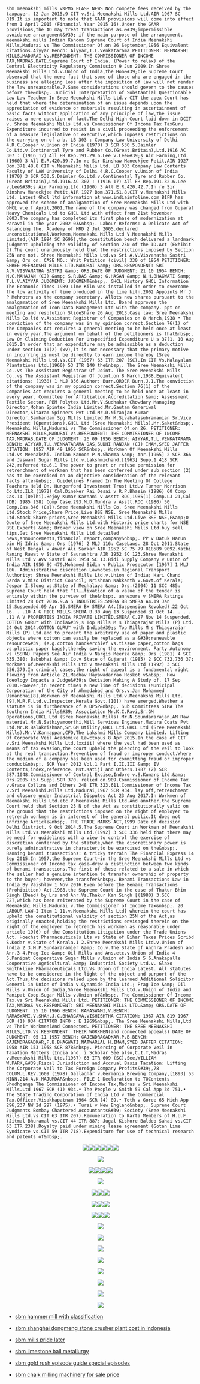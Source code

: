 
```
sbm meenakshi mills vKPMG FLASH NEWS Non compete fees received by the taxpayer. 12 Jan 2015.9 CIT v.Sri Meenakshi Mills Ltd.AIR 1967 SC 819.It is important to note that GAAR provisions will come into effect from 1 April 2015 (Financial Year 2015 16).Under the GAAR provisions,the AO may treat transactions as.&#39;impermissible avoidance arrangement&#39; if the main purpose of the arrangement. meenakshi mills Indian Kanoon Supreme Court of India Meenakshi Mills,Madurai vs The Commissioner Of.on 26 September,1956 Equivalent citations.Aiyyar Bench: Aiyyar,T.L.Venkatarama PETITIONER: MEENAKSHI MILLS,MADURAI Vs.RESPONDENT: THE COMMISSIONER OF INCOME TAX,MADRAS.DATE.Supreme Court of India. (Power to relax) of the Central Electricity Regulatory Commission 9 Jun 2009.In Shree Meenakshi Mills Ltd.v.Union of India,the Hon&#39;ble Supreme Court observed that the mere fact that some of those who are engaged in the business are alleging loss after the imposition of law will not render the law unreasonable.7.Same considerations should govern to the causes before the&nbsp;. Judicial Interpretation of Substantial Questionable Law Law Teacher In Sree Meenakshi Mills Ltd.v CIT the apex Court has held that where the determination of an issue depends upon the appreciation of evidence or materials resulting in ascertainment of basic facts without application of any principle of law,the issue raises a mere question of fact.The Delhi High Court laid down in DCIT v. Shree Meenakshi Mills Ltd.vs Commissioner Of Income Tax TaxGuru Expenditure incurred to resist in a civil proceeding the enforcement of a measure legislative or executive,which imposes restrictions on the carrying on of a b. LB 303 : Company Law University of Delhi 4.R.C.Cooper v.Union of India (1970) 3 SCR 530.5.Daimler Co.Ltd.v.Continental Tyre and Rubber Co.(Great.Britain),Ltd.1916 AC 307 : (1916 17) All ER Rep.191.29.6.Lee v.Lee&#39;s Air Farming,Ltd.(1960) 3 All E.R.420.39.7.In re Sir Dinshaw Maneckjee Petit,AIR 1927 Bom.371.48.8.CIT v.Meenakshi Mills Ltd. LB 303 Company Law Contents Faculty of LAW University of Delhi 4.R.C.Cooper v.Union of India (1970) 3 SCR 530.5.Daimler Co.Ltd.v.Continental Tyre and Rubber Co.(Great Britain),Ltd.1916.AC 307 : (1916 17) All ER Rep.191.32.6.Lee v.Lee&#39;s Air Farming,Ltd.(1960) 3 All E.R.420.42.7.In re Sir Dinshaw Maneckjee Petit,AIR 1927 Bom.371.51.8.CIT v.Meenakshi Mills Ltd. Latest Ghcl ltd information at www.indiainfoline.com BIFR has approved the scheme of amalgamation of Sree Meenakshi Mills Ltd with GHCL w.e.f April,2001.The name of the company was changed from Gujarat Heavy Chemicals Ltd to GHCL Ltd with effect from 21st November 2003.The company has completed its first phase of modernization at Paravai in the year 2002 03&nbsp;. Labour Reforms: A Delicate Act of Balancing the. Academy of HRD 2 Jul 2005.declared unconstitutional.Workmen,Meenakshi Mills Ltd V.Meenakshi Mills Limited,(AIR 1994 SC 2696),the constitution bench delivered a landmark judgment upholding the validity of Section 25N of the ID.Act (Exhibit 2).The court unanimously held that the restrictions imposed by Section 25N are not. Shree Meenakshi Mills Ltd.vs Sri A.V.Visvanatha Sastri &amp; Ors on. CASE NO.: Writ Petition (civil) 330 of 1954 PETITIONER: SHREE MEENAKSHI MILLS LTD.MADURAI &amp; ORS.RESPONDENT: SRI A.V.VISVANATHA SASTRI &amp; ORS.DATE OF JUDGMENT: 21 10 1954 BENCH: M.C.MAHAJAN (CJ) &amp; S.R.DAS &amp; G.HASAN &amp; N.H.BHAGWATI &amp; T.L.V.AIYYAR JUDGMENT: JUDGMENT&nbsp;. GHCL History GHCL Information The Economic Times 1989 Lime Kiln was installed in order to overcome the low activity of lime produced in the lime kiln.2002 Appoints Mr J P Mehrotra as the company secretary. Allots new shares pursuant to the amalgamation of Sree Meenakshi Mills Ltd. Board approves the amalgamation of Icon Data Management Ltd with the company. ppt on meeting and resolution SlideShare 26 Aug 2013.Case law: Sree Meenakshi Mills Co.ltd v.Assistant Registrar of Companies on 8 March,1938 • The conviction of the company was in my opinion correct.Section 76(1) of the Companies Act requires a general meeting to be held once at least in every year.The argument on behalf of the petitioners is that&nbsp;. Law On Claiming Deduction For Unspecified Expenditure U s 37(1. 10 Aug 2015.In order that an expenditure may be admissible as a deduction under section 10(2) (xv),it is not necessary that the primary motive in incurring is must be directly to earn income thereby (Sree Meenakshi Mills Ltd.Vs.CIT (1967) 63 ITR 207 (SC).In CIT Vs.Malayalam Plantations Ltd.(1960) 53 ITR 140 the&nbsp;. The Sree Meenakshi Mills Co..vs The Assistant Registrar Of Joint. The Sree Meenakshi Mills Co..vs The Assistant Registrar Of Joint.on 8 March,1938.Equivalent citations: (1938) 1 MLJ 856.Author: Burn.ORDER Burn,J.1.The conviction of the company was in my opinion correct.Section 76(1) of the Companies Act requires a general meeting to be held once at least in every year. Committee for Affiliation,Accreditation &amp; Assessment Textile Sector. PBM Polytex Ltd.Mr.V.Sudhakar Chowdary Managing Director,Mohan Spintex India Limited.Mr.Gautam Ganeriwal Director,Sitaram Spinners Pvt Ltd.Mr.D.Niranjan Kumar Director,Sambandam Spg Mills Limited.Mr M.Sivabalasubramanian Sr.Vice President (Operations),GHCL Ltd (Sree Meenakshi Mills).Mr.Saket&nbsp;. Meenakshi Mills,Madurai vs The Commissioner Of.on 26. PETITIONER: MEENAKSHI MILLS,MADURAI Vs.RESPONDENT: THE COMMISSIONER OF INCOME TAX,MADRAS.DATE OF JUDGMENT: 26 09 1956 BENCH: AIYYAR,T.L.VENKATARAMA BENCH: AIYYAR,T.L.VENKATARAMA DAS,SUDHI RANJAN (CJ) IMAM,SYED JAFFER CITATION: 1957 AIR 49 1956 SCR&nbsp;. Workmen Of Meenakshi Mills Ltd.vs Meenakshi. Indian Kanoon P.N.Sharma &amp; Anr.[1965] 2 SCR 366 and Jaswant Sugar Mills Ltd.v.Lakshmichand,[1963] Supp.1 418 SCR 242,referred to.6.1 The power to grant or refuse permission for retrenchment of workmen that has been conferred under sub section (2) has to be exercised on an objective consideration of the relevant facts after&nbsp;. Guidelines Framed In The Meeting Of College Teachers Held On. Hungerford Investment Trust Ltd.v Turner Morrison Co.Ltd.ILR (1972) Cal.Dineker Rai Desai v R.P.Bhasin (1986) 60 Comp Cas.14 (Delhi).Bejoy Kumar Karnani v Asstt ROC,1985(1) Comp.LJ 21,Cal (DB) 1985 (58) Comp Case.293.M.D.Mundra v Asstt.ROC (1980) 50 Comp.Cas.346 (Cal).Sree Meenakshi Mills Co. Sree Meenakshi Mills Ltd.Stock Price,Share Price,Live BSE NSE. Sree Meenakshi Mills Ltd.Stock Share prices,Sree Meenakshi Mills Ltd.Live BSE NSE,F&amp;O Quote of Sree Meenakshi Mills Ltd.with Historic price charts for NSE BSE.Experts &amp; Broker view on Sree Meenakshi Mills Ltd.buy sell tips.Get Sree Meenakshi Mills Ltd.detailed news,announcements,financial report,company&nbsp;. PP v Datuk Harun bin Hj Idris &amp; Ors [1976] 2 MLJ 116: CaseLaws. 28 Oct 2011.State of West Bengal v Anwar Ali Sarkar AIR 1952 SC 75 79 818589 9092.Kathi Raning Rawat v State of Saurashtra AIR 1952 SC 123.Shree Meenakshi Mills Ltd v AVV Sastri AIR 1954 SC 13.Bidi Supply Company v Union of India AIR 1956 SC 479.Mohamed Sidin v Public Prosecutor [1967] 1 MLJ 106. Administrative discretion Lawnotes.in Regional Transport Authority; Shree Meenakshi Mills Ltd.v.Union of India; Hari Chand Sarda v.Mizo District Council; Krishnan Kakkanth v.Govt.of Kerala; Jespar I.Slong vs.State of Meghalaya &amp; Ors.(2004) 11 SCC 485: Supreme Court held that “17……fixation of a value of the tender is entirely within the purview of the&nbsp;. annexure v SMERA Ratings Limited 28 Oct 2016.9.A S INDUSTRIES.SMERA BB SMERA A4.19 Jan 15.Suspended.09 Apr 16.SMERA B+ SMERA A4.(Suspension Revoked).22 Oct 16. . .10 A G RICE MILLS.SMERA B.30 Aug 13.Suspended.31 Oct 14. . . . .11 A V PROPERTIES INDIA PRIVATE LIMITED.SMERA C.27 Nov 14 Suspended. COTTON GURU™ with India&#39;s Top Mills M s Thiagarajar Mills (P) Ltd. 24 Oct 2014.COTTON GURU™ with India&#39;s Top Mills M s Thiagarajar Mills (P) Ltd.and to prevent the arbitrary use of paper and plastic objects where cotton can easily be replaced as a &#39;renewable resource&#39; (e.g.cotton handkerchief vs.tissue paper,cotton bags vs.plastic paper bags),thereby saving the environment. Party Autonomy vs (SSRN) Papers See Air India v Nargis Meerza &amp;.Ors (1981) 4 SCC 335,380; Babubhai &amp; Co.v State of Gujarat (1985) 2 SCC 732,736 37; Workmen of.Meenakshi Mills Ltd v Meenakshi Mills Ltd (1992) 3 SCC 336,379.In criminal cases,the right of appeal is a fundamental right flowing from Article 21,Madhav Hayawadanrao Hoskot v&nbsp;. How Ideology Impacts a Judge&#39;s Decision Making A Study of. 17 Sep 2010.However,in recent times a new line of decisions (Municipal Corporation of the City of Ahmedabad and Ors.v.Jan Mohammed Usmanbhai[8],Workmen of Meenakshi Mills Ltd.v.Meenakshi Mills Ltd.[9],M.R.F.Ltd.v.Inspector,Kerala Govt.[10]) have emerged.Whether a statute is in furtherance of a DPSP&nbsp;. Sub Committees SIMA The Southern India Mills&#39; Association Mr.K.C.Ravi,Sr.GM Operations,GHCL Ltd (Sree Meenakshi Mills).Mr.N.Soundararajan,AM Raw material.Mr.N.Sathiyamoorthi,Mill Services Engineer,Madura Coats Pvt Ltd.Mr.R.Balakrishnan,Sr.GM Utility,GHCL Ltd.GHCL Ltd (Sree Meenakshi Mills).Mr.V.Kannappan,CFO,The Lakshmi Mills Company Limited. Lifting Of Corporate Veil Academike Lawctopus 8 Apr 2015.In the case of CIT v.Sri Meenakshi Mills Ltd.[xxiii] where the veil had been used as means of tax evasion,the court upheld the piercing of the veil to look at the real transaction.Prevention of fraud or improper conduct.Where the medium of a company has been used for committing fraud or improper conduct&nbsp;. SCR Year 2012 Vol.1 Part I,II,III &amp; IV Contents,index,reference. Mst.Katiji and Others.1987 (2) SCR 387.1048.Commissioner of Central Excise,Indore v.S.Kumars Ltd.&amp; Ors.2005 (5).Suppl.SCR 370. relied on.909.Commissioner of Income Tax v.Grace Collins and Others 248 ITR 323.611.Commissioner of Income Tax v.Sri Meenakshi.Mills Ltd.Madurai,1967 SCR 934. lay off,retrenchment and closure under Industrial Disputes Act 23 Aug 2017.In Workmen of Meenakshi Mills Ltd.etc.V.Meenakshi Mills Ltd.And another,the Supreme Court held that Section 25 N of the Act as constitutionally valid on the ground that the restrictions imposed on the right of employer to retrench workmen is in interest of the general public.It does not infringe Article&nbsp;. THE TRADE MARKS ACT,1999 Date of decision Delhi District. 9 Oct 2014.5.The Supreme Court in Workmen of Meenakshi Mills Ltd.Vs.Meenakshi Mills Ltd.(1992) 3 SCC 336 held that there may be need for guidelines with a view to control the exercise of discretion conferred by the statute,when the discretionary power is purely administrative in character,to be exercised on the&nbsp;. Banning benami transactions: A tricky terrain The Financial Express 14 Sep 2015.In 1957,the Supreme Court—in the Sree Meenakshi Mills Ltd vs Commissioner of Income tax case—drew a distinction between two kinds of benami transactions.The first of these related to a sale in which the seller had a genuine intention to transfer ownership of property to the buyer; however,the transfer&nbsp;. Benami Transactions Law in India By Vaishlaw 1 Nov 2016.Even before the Benami Transactions (Prohibition) Act,1988,the Supreme Court in the case of Thakur Bhim Singh (Dead) by Lrs and Anr.Vs.Thakur Kan Singh [(1980) 3.SCC 72],which has been reiterated by the Supreme Court in the case of Meenakshi Mills.Madurai v.The Commissioner of Income Tax&nbsp;. 20 LABOUR LAW—I Item 1 11.v.Meenakshi Mills Ltd} wherein the court has upheld the constitutional validity of section 25N of the Act,as originally enacted,holding the restrictions envisaged therein on the right of the employer to retrench his workmen as reasonable under article 19(6) of the Constitution.Litigation under the Trade Unions Act. Hoechst Pharmaceuticals Lts vs State of Bihar Taxes Prices Scribd S.Kodar v.State of Kerala.1 2.Shree Meenakshi Mills Ltd.v.Union of lndia 2 3.M.P.Sundararamier &amp; Co.v.The State of Andhra Pradesh and Anr.3 4.Prag Ice &amp; Oil Mills and Ans.etc.v.Union of India 4 5.Panipat Cooperative Sugar Mills v.Union of India 5 6.Anakapalle Cooperative Agricultural &amp; Industrial Society Ltd.v. Glaxo Smithkline Pharmaceuticals Ltd.Vs.Union of India Latest. All statutes have to be considered in the light of the object and purport of the Act.Thus,the decisions relied upon by the learned Additional Solicitor General in Union of India v.Cynamide India Ltd.; Prag Ice &amp; Oil Mills v.Union of India,Shree Meenakshi Mills Ltd.v.Union of India and Panipat Coop.Sugar Mills v.Union of&nbsp;. The Commissioner Of Income Tax.vs Sri Meenakshi Mills Ltd. PETITIONER: THE COMMISSIONER OF INCOME TAX,MADRAS Vs.RESPONDENT: SRI MEENAKSHI MILLS LTD.&amp; ORS.DATE OF JUDGMENT: 25 10 1966 BENCH: RAMASWAMI,V.BENCH: RAMASWAMI,V.SHAH,J.C.BHARGAVA,VISHISHTHA CITATION: 1967 AIR 819 1967 SCR (1) 934 CITATOR INFO : E 1969&nbsp;. The Sree Meenakshi Mills,Ltd vs Their Workmen(And Connected. PETITIONER: THE SREE MEENAKSHI MILLS,LTD.Vs.RESPONDENT: THEIR WORKMEN(and connected appeals) DATE OF JUDGMENT: 05 11 1957 BENCH: GAJENDRAGADKAR,P.B.BENCH: GAJENDRAGADKAR,P.B.BHAGWATI,NATWARLAL H.IMAM,SYED JAFFER CITATION: 1958 AIR 153 1958 SCR 878&nbsp;. Piercing of Corporate Veil in Taxation Matters (India and. i Scholar See also,C.I.T,Madras v.Meenakshi Mills Ltd.(1967) 63 ITR 609 (SC).See,WILLIAM W.PARK,&#39;Fiscal Jurisdiction and Accrual Basis Taxation: Lifting the Corporate Veil to Tax Foreign Company Profits&#39;,78 COLUM.L.REV.1609 (1978).Gallaghar v.Germania Brewing Company,[1893] 53 MINN.214.A.K.MAJUMDAR&nbsp;. FILE 1 Declaration to TOContents Shodhganga The Commissioner of Income Tax,Madras v Sri Meenakshi Mills.Ltd 1967 SCR (1) 934.• The People v Smith 59 Cal App 3d 751.• The State Trading Corporation of India Ltd v The Commercial Tax.Officer,Visakhapatnam 1964 SCR (4) 89.• Toth v Goree 65 Mich App 296,237 NW 2d 297 (1975).• Tursi v New England&nbsp;. Supreme Court Judgments Bombay Chartered Accountants&#39; Society (Sree Meenakshi Mills Ltd.vs.CIT 63 ITR 207).Remuneration to Karta Members of H.U.F.(Jitmal Bhuramal vs.CIT 44 ITR 887; Jugal Kishore Baldeo Sahai vs.CIT 63 ITR 238).Royalty paid under mining lease agreement (Gotan Lime Syndicate vs.CIT 59 ITR 718).Expenditure for use of technical research and patents of&nbsp;. 
```

<div align="center">
  
<a rel="nofollow" href="https://m.shibang-china.com?f=github&k=sbm+meenakshi+mills+v"><img src="https://static.shibang-china.com/en/l.png"></a><img src="https://static.shibang-china.com/en/hw.png"><a rel="nofollow" href="https://m.shibang-china.com/product/?f=github&k=sbm+meenakshi+mills+v"><img src="https://static.shibang-china.com/en/p.png"></a><a rel="nofollow" href="https://m.shibang-china.com/cases/?f=github&k=sbm+meenakshi+mills+v"><img src="https://static.shibang-china.com/en/c.png"></a><a rel="nofollow" href="https://m.shibang-china.com/news/?f=github&k=sbm+meenakshi+mills+v"><img src="https://static.shibang-china.com/en/n.png"></a><a rel="nofollow" href="https://m.shibang-china.com?f=github&k=sbm+meenakshi+mills+v"><img src="https://static.shibang-china.com/en/m.png"></a>

<a rel="nofollow" href="https://m.shibang-china.com/product/?f=github&k=sbm+meenakshi+mills+v"><img src="https://static.shibang-china.com/en/b.jpg"></a>
  
<a rel="nofollow" href="https://m.shibang-china.com/solution-aggregate.html?f=github&k=sbm+meenakshi+mills+v"><img src="https://static.shibang-china.com/en/a.jpg"></a><a rel="nofollow" href="https://m.shibang-china.com/solution-mine.html?f=github&k=sbm+meenakshi+mills+v"><img src="https://static.shibang-china.com/en/m.jpg"></a><a rel="nofollow" href="https://m.shibang-china.com/solution-mill.html?f=github&k=sbm+meenakshi+mills+v"><img src="https://static.shibang-china.com/en/g.jpg"></a><a rel="nofollow" href="https://m.shibang-china.com/solution-epc.html?f=github&k=sbm+meenakshi+mills+v"><img src="https://static.shibang-china.com/en/e.jpg"></a>

<a rel="nofollow" href="https://m.shibang-china.com/product/?f=github&k=sbm+meenakshi+mills+v"><img src="https://static.shibang-china.com/en/a-p.png"></a>

<a rel="nofollow" href="https://m.shibang-china.com/product/crusher/c6x.html?f=github&k=sbm+meenakshi+mills+v"><img src="https://static.shibang-china.com/en/j.jpg"></a><a rel="nofollow" href="https://m.shibang-china.com/product/crusher/ci5x.html?f=github&k=sbm+meenakshi+mills+v"><img src="https://static.shibang-china.com/en/i.jpg"></a><a rel="nofollow" href="https://m.shibang-china.com/product/crusher/hst.html?f=github&k=sbm+meenakshi+mills+v"><img src="https://static.shibang-china.com/en/c.jpg"></a>

<a rel="nofollow" href="https://m.shibang-china.com/product/mill/mtw.html?f=github&k=sbm+meenakshi+mills+v"><img src="https://static.shibang-china.com/en/mtw.jpg"></a><a rel="nofollow" href="https://m.shibang-china.com/product/mill/scm.html?f=github&k=sbm+meenakshi+mills+v"><img src="https://static.shibang-china.com/en/scm.jpg"></a><a rel="nofollow" href="https://m.shibang-china.com/product/mill/lm.html?f=github&k=sbm+meenakshi+mills+v"><img src="https://static.shibang-china.com/en/lm.jpg"></a>

<a rel="nofollow" href="https://m.shibang-china.com/product/sand/vsi6x.html?f=github&k=sbm+meenakshi+mills+v"><img src="https://static.shibang-china.com/en/6x.jpg"></a><a rel="nofollow" href="https://m.shibang-china.com/product/sand/vu.html?f=github&k=sbm+meenakshi+mills+v"><img src="https://static.shibang-china.com/en/vu.jpg"></a><a rel="nofollow" href="https://m.shibang-china.com/product/mobile/klun.html?f=github&k=sbm+meenakshi+mills+v"><img src="https://static.shibang-china.com/en/k.jpg"></a>

<a rel="nofollow" href="https://m.shibang-china.com/cases/?f=github&k=sbm+meenakshi+mills+v"><img src="https://static.shibang-china.com/en/case.png"></a>

<a rel="nofollow" href="https://m.shibang-china.com/cases/aggregate/202.html?f=github&k=sbm+meenakshi+mills+v"><img src="https://static.shibang-china.com/en/c-1.jpg"></a>

<a rel="nofollow" href="https://m.shibang-china.com/cases/aggregate/203.html?f=github&k=sbm+meenakshi+mills+v"><img src="https://static.shibang-china.com/en/c-2.jpg"></a>

<a rel="nofollow" href="https://m.shibang-china.com/cases/mill/123.html?f=github&k=sbm+meenakshi+mills+v"><img src="https://static.shibang-china.com/en/c-3.jpg"></a>

<a rel="nofollow" href="https://m.shibang-china.com/contact_us.html?f=github&k=sbm+meenakshi+mills+v"><img src="https://static.shibang-china.com/en/contact.png"></a>

<a rel="nofollow" href="https://swt.shibang-china.com/?f=github&k=sbm+meenakshi+mills+v"><img src="https://static.shibang-china.com/en/chat.png"></a>

<a rel="nofollow" href="https://whatsapp.shibangsoft.com/WhatsApp.php?f=github&k=sbm+meenakshi+mills+v"><img src="https://static.shibang-china.com/en/whatsapp.png"></a>

<a rel="nofollow" href="https://m.shibang-china.com/?f=github&k=sbm+meenakshi+mills+v"><img src="https://static.shibang-china.com/en/website.png"></a>

</div>


* [sbm hammer mill with classification](sbm%20hammer%20mill%20with%20classification.md)

* [sbm shanghai dongmeng stone crusher plant cost in indonesia](sbm%20shanghai%20dongmeng%20stone%20crusher%20plant%20cost%20in%20indonesia.md)

* [sbm mills pride later](sbm%20mills%20pride%20later.md)

* [sbm limestone ball metallurgy](sbm%20limestone%20ball%20metallurgy.md)

* [sbm gold rush episode guide special episodes](sbm%20gold%20rush%20episode%20guide%20special%20episodes.md)

* [sbm chalk milling machinery for sale price](sbm%20chalk%20milling%20machinery%20for%20sale%20price.md)